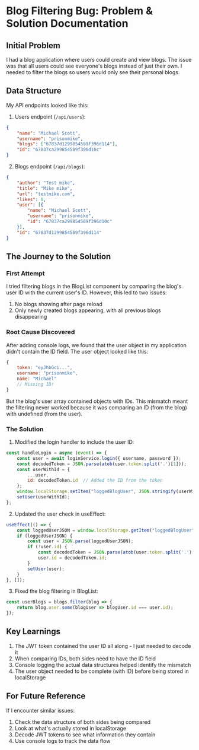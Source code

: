 # Blog Filtering Bug: Problem & Solution Documentation

## Initial Problem
I had a blog application where users could create and view blogs. The issue was that all users could see everyone's blogs instead of just their own. I needed to filter the blogs so users would only see their personal blogs.

## Data Structure
My API endpoints looked like this:

1. Users endpoint (`/api/users`):
```json
{
    "name": "Michael Scott",
    "username": "prisonmike",
    "blogs": ["67837d1299854589f396d114"],
    "id": "67837ca299854589f396d10c"
}
```

2. Blogs endpoint (`/api/blogs`):
```json
{
    "author": "Test mike",
    "title": "Mike mike",
    "url": "testmike.com",
    "likes": 0,
    "user": [{
        "name": "Michael Scott",
        "username": "prisonmike",
        "id": "67837ca299854589f396d10c"
    }],
    "id": "67837d1299854589f396d114"
}
```

## The Journey to the Solution

### First Attempt
I tried filtering blogs in the BlogList component by comparing the blog's user ID with the current user's ID. However, this led to two issues:
1. No blogs showing after page reload
2. Only newly created blogs appearing, with all previous blogs disappearing

### Root Cause Discovered
After adding console logs, we found that the user object in my application didn't contain the ID field. The user object looked like this:
```javascript
{
    token: "eyJhbGci...",
    username: "prisonmike",
    name: "Michael"
    // Missing ID!
}
```

But the blog's user array contained objects with IDs. This mismatch meant the filtering never worked because it was comparing an ID (from the blog) with undefined (from the user).

### The Solution
1. Modified the login handler to include the user ID:
```javascript
const handleLogin = async (event) => {
    const user = await loginService.login({ username, password });
    const decodedToken = JSON.parse(atob(user.token.split('.')[1]));
    const userWithId = {
        ...user,
        id: decodedToken.id  // Added the ID from the token
    };
    window.localStorage.setItem("loggedBlogUser", JSON.stringify(userWithId));
    setUser(userWithId);
};
```

2. Updated the user check in useEffect:
```javascript
useEffect(() => {
    const loggedUserJSON = window.localStorage.getItem("loggedBlogUser");
    if (loggedUserJSON) {
        const user = JSON.parse(loggedUserJSON);
        if (!user.id) {
            const decodedToken = JSON.parse(atob(user.token.split('.')[1]));
            user.id = decodedToken.id;
        }
        setUser(user);
    }
}, []);
```

3. Fixed the blog filtering in BlogList:
```javascript
const userBlogs = blogs.filter(blog => {
    return blog.user.some(blogUser => blogUser.id === user.id);
});
```

## Key Learnings
1. The JWT token contained the user ID all along - I just needed to decode it
2. When comparing IDs, both sides need to have the ID field
3. Console logging the actual data structures helped identify the mismatch
4. The user object needed to be complete (with ID) before being stored in localStorage

## For Future Reference
If I encounter similar issues:
1. Check the data structure of both sides being compared
2. Look at what's actually stored in localStorage
3. Decode JWT tokens to see what information they contain
4. Use console logs to track the data flow